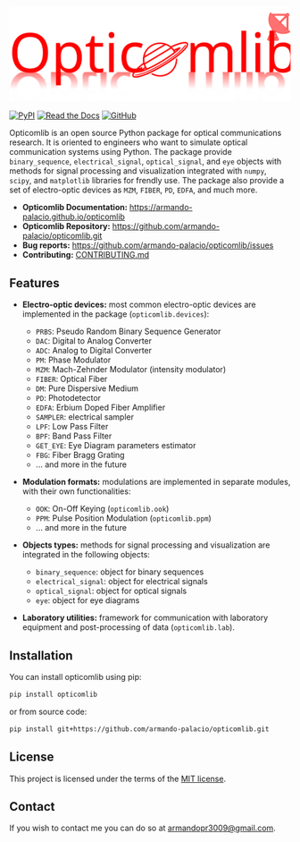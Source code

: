 ![image](docs/source/_static/logo.svg)

[![PyPI](https://img.shields.io/pypi/v/opticomlib)](https://pypi.org/project/opticomlib/)
[![Read the Docs](https://img.shields.io/badge/docs-latest-blue)](https://opticomlib.readthedocs.io/en/latest/)
[![GitHub](https://img.shields.io/github/stars/armando-palacio/opticomlib?style=social)](https://github.com/armando-palacio/opticomlib.git)

Opticomlib is an open source Python package for optical communications research. It is oriented to engineers who want to simulate optical communication systems using Python. The package provide `binary_sequence`, `electrical_signal`, `optical_signal`, and `eye` objects with methods for signal processing and visualization integrated with `numpy`, `scipy`, and `matplotlib` libraries for frendly use. The package also provide a set of electro-optic devices as `MZM`, `FIBER`, `PD`, `EDFA`, and much more. 

* **Opticomlib Documentation:** https://armando-palacio.github.io/opticomlib
* **Opticomlib Repository:**  https://github.com/armando-palacio/opticomlib.git
* **Bug reports:**  https://github.com/armando-palacio/opticomlib/issues
* **Contributing:** [CONTRIBUTING.md](CONTRIBUTING.md)

## Features

* **Electro-optic devices:** most common electro-optic devices are implemented in the package (`opticomlib.devices`):
  * `PRBS`: Pseudo Random Binary Sequence Generator
  * `DAC`: Digital to Analog Converter
  * `ADC`: Analog to Digital Converter
  * `PM`: Phase Modulator
  * `MZM`: Mach-Zehnder Modulator (intensity modulator)
  * `FIBER`: Optical Fiber
  * `DM`: Pure Dispersive Medium
  * `PD`: Photodetector
  * `EDFA`: Erbium Doped Fiber Amplifier
  * `SAMPLER`: electrical sampler
  * `LPF`: Low Pass Filter
  * `BPF`: Band Pass Filter
  * `GET_EYE`: Eye Diagram parameters estimator
  * `FBG`: Fiber Bragg Grating
  * ... and more in the future
* **Modulation formats:** modulations are implemented in separate modules, with their own functionalities:
  * `OOK`: On-Off Keying (`opticomlib.ook`)
  * `PPM`: Pulse Position Modulation (`opticomlib.ppm`)
  * ... and more in the future
* **Objects types:** methods for signal processing and visualization are integrated in the following objects:
  * `binary_sequence`: object for binary sequences
  * `electrical_signal`: object for electrical signals
  * `optical_signal`: object for optical signals
  * `eye`: object for eye diagrams

* **Laboratory utilities:** framework for communication with laboratory equipment and post-processing of data (`opticomlib.lab`).

## Installation

You can install opticomlib using pip:

```bash
pip install opticomlib
```

or from source code:

```bash
pip install git+https://github.com/armando-palacio/opticomlib.git
```

## License

This project is licensed under the terms of the [MIT license](LICENSE.md).

## Contact

If you wish to contact me you can do so at <armandopr3009@gmail.com>.
